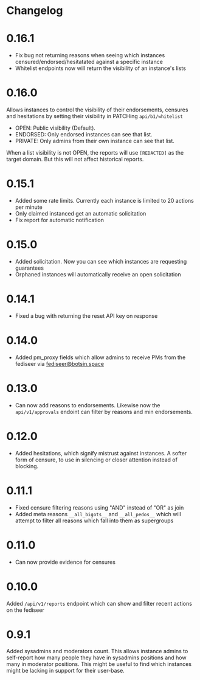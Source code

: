 # Changelog

# 0.16.1

* Fix bug not returning reasons when seeing which instances censured/endorsed/hesitatated against a specific instance
* Whitelist endpoints now will return the visibility of an instance's lists

# 0.16.0

Allows instances to control the visibility of their endorsements, censures and hesitations by setting their visibility in PATCHing `api/b1/whitelist`
   * OPEN: Public visibility (Default).
   * ENDORSED: Only endorsed instances can see that list.
   * PRIVATE: Only admins from their own instance can see that list.

When a list visibility is not OPEN, the reports will use `[REDACTED]` as the target domain. But this will not affect historical reports.

# 0.15.1

* Added some rate limits. Currently each instance is limited to 20 actions per minute
* Only claimed instanced get an automatic solicitation
* Fix report for automatic notification

# 0.15.0

* Added solicitation. Now you can see which instances are requesting guarantees
* Orphaned instances will automatically receive an open solicitation

# 0.14.1

* Fixed a bug with returning the reset API key on response

# 0.14.0

* Added pm_proxy fields which allow admins to receive PMs from the fediseer via fediseer@botsin.space

# 0.13.0

* Can now add reasons to endorsements. Likewise now the `api/v1/approvals` endoint can filter by reasons and min endorsements.

# 0.12.0

* Added hesitations, which signify mistrust against instances. A softer form of censure, to use in silencing or closer attention instead of blocking.
# 0.11.1

* Fixed censure filtering reasons using "AND" instead of "OR" as join
* Added meta reasons `__all_bigots__` and `__all_pedos__` which will attempt to filter all reasons which fall into them as supergroups

# 0.11.0

* Can now provide evidence for censures

# 0.10.0

Added `/api/v1/reports` endpoint which can show and filter recent actions on the fediseer

# 0.9.1

Added sysadmins and moderators count. This allows instance admins to self-report how many people they have in sysadmins positions and how many in moderator positions. This might be useful to find which instances might be lacking in support for their user-base.
